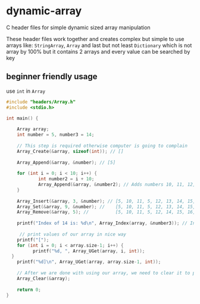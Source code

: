 
# dynamic-array
C header files for simple dynamic sized array manipulation

These header files work together and creates complex but simple to use arrays like: `StringArray`, `Array` and last but not least `Dictionary` which is not array by 100% but it contains 2 arrays and every value can be searched by key

## beginner friendly usage
use `int` in `Array`
```c
#include "headers/Array.h"
#include <stdio.h>

int main() {
	
	Array array;
	int number = 5, number3 = 14;
	
	// This step is required otherwise computer is going to complain
	Array_Create(&array, sizeof(int)); // []
	
	Array_Append(&array, &number); // [5]
	
	for (int i = 0; i < 10; i++) {
			int number2 = i + 10;
			Array_Append(&array, &number2); // Adds numbers 10, 11, 12, ..., 19 to our array
	}
	
	Array_Insert(&array, 3, &number); // [5, 10, 11, 5, 12, 13, 14, 15, 16, 17, 18, 19]
	Array_Set(&array, 9, &number); //    [5, 10, 11, 5, 12, 13, 14, 15, 16, 5, 18, 19]
	Array_Remove(&array, 5); //          [5, 10, 11, 5, 12, 14, 15, 16, 5, 18, 19]
	
	printf("Index of 14 is: %d\n", Array_Index(array, &number3)); // Index of 14 is: 5
	 
	 // print values of our array in nice way
	printf("[");
	for (int i = 0; i < array.size-1; i++) {
		  printf("%d, ", Array_UGet(array, i, int));
  }
	printf("%d]\n", Array_UGet(array, array.size-1, int));
	
	// After we are done with using our array, we need to clear it to prevent memory leaks
	Array_Clear(&array);
	
	return 0;
}
```

